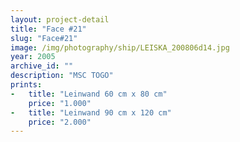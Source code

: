 ```yaml
---
layout: project-detail
title: "Face #21"
slug: "Face#21"
image: /img/photography/ship/LEISKA_200806d14.jpg
year: 2005
archive_id: ""
description: "MSC TOGO"
prints: 
-   title: "Leinwand 60 cm x 80 cm"
    price: "1.000"
-   title: "Leinwand 90 cm x 120 cm"
    price: "2.000"
---
```

